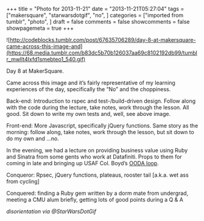 +++
title = "Photo for 2013-11-21"
date = "2013-11-21T05:27:04"
tags = ["makersquare", "starwarsdotgif", "no", ]
categories = ["imported from tumblr", "photo", ]
draft = false
comments = false
showcomments = false
showpagemeta = true
+++

![http://codeblocks.tumblr.com/post/67635706289/day-8-at-makersquare-came-across-this-image-and](https://68.media.tumblr.com/b83dc5b70b126037aa69c8102192db99/tumblr_mwllt4Ixfd1smebteo1_540.gif) <br /> <p>Day 8 at MakerSquare. </p>
<p>Came across this image and it&rsquo;s fairly representative of my learning experiences of the day, specifically the &ldquo;No&rdquo; and the choppiness.</p>
<p>Back-end: Introduction to rspec and test-/build-driven design. Follow along with the code during the lecture, take notes, work through the lesson. All good. Sit down to write my own tests and, well, see above image.</p>
<p>Front-end: More Javascript, specifically jQuery functions. Same story as the morning: follow along, take notes, work through the lesson, but sit down to do my own and &hellip;no. </p>
<p>In the evening, we had a lecture on providing business value using Ruby and Sinatra from some gents who work at Datafiniti. Props to them for coming in late and bringing up USAF Col. Boyd&rsquo;s <a href="https://en.wikipedia.org/wiki/OODA_loop" target="_blank">OODA loop</a>.</p>
<p>Conqueror: Rpsec, jQuery functions, plateaus, rooster tail [a.k.a. wet ass from cycling]</p>
<p>Conquered: finding a Ruby gem written by a dorm mate from undergrad, meeting a CMU alum briefly, getting lots of good points during a Q &amp; A</p>
<p><em>disorientation via @StarWarsDotGif</em></p>
